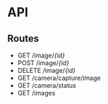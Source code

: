 # API

## Routes
- GET /image/_{id}_
- POST /image/_{id}_
- DELETE /image/_{id}_
- GET /camera/capture/image
- GET /camera/status
- GET /images
